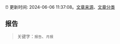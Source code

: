 :alarm_clock: 更新时间: 2024-06-06 11:37:08。[文章来源](/README.md)、[文章分类](/TAGS.md)

## 报告


> 关键字：`报告`、`月报`



